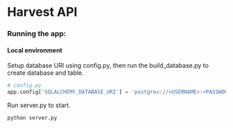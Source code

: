 # Harvest API

### Running the app:

#### Local environment
Setup database URI using config.py, then run the build_database.py to create database and table.
```python
# config.py
app.config['SQLALCHEMY_DATABASE_URI'] = 'postgres://<USERNAME>:<PASSWORD>@localhost:<PORT>/<DATABASE_NAME>'
```

Run server.py to start.
```python
python server.py
```
